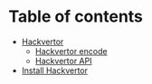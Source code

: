 # Table of contents

* [Hackvertor](README.md)
  * [Hackvertor encode](hackvertor/hackvertor-encode.md)
  * [Hackvertor API](hackvertor/hackvertor-api.md)
* [Install Hackvertor](install-hackvertor.md)
